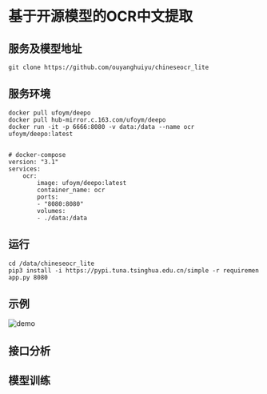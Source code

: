 # 基于开源模型的OCR中文提取

## 服务及模型地址

    git clone https://github.com/ouyanghuiyu/chineseocr_lite

## 服务环境    
    docker pull ufoym/deepo
    docker pull hub-mirror.c.163.com/ufoym/deepo
    docker run -it -p 6666:8080 -v data:/data --name ocr ufoym/deepo:latest 
    
    
    # docker-compose
    version: "3.1"
    services:
        ocr:
            image: ufoym/deepo:latest
            container_name: ocr
            ports:
            - "8080:8080"
            volumes:
            - ./data:/data
## 运行
    cd /data/chineseocr_lite
    pip3 install -i https://pypi.tuna.tsinghua.edu.cn/simple -r requiremen
    app.py 8080

## 示例
 ![demo](https://note.youdao.com/yws/api/personal/file/9F930009C2F74EC8AD6C898C3BFF6DAF?method=download&shareKey=7be2dd8f1f2e38a268610419291a3707)

## 接口分析

## 模型训练

